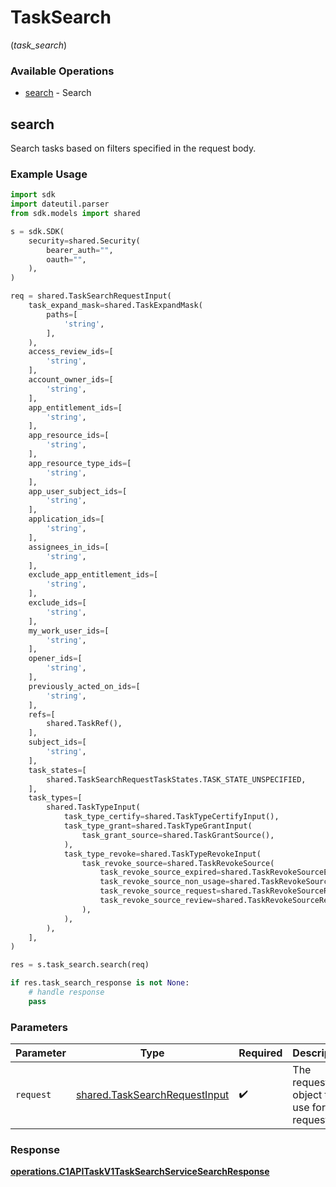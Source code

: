 # TaskSearch
(*task_search*)

### Available Operations

* [search](#search) - Search

## search

Search tasks based on filters specified in the request body.

### Example Usage

```python
import sdk
import dateutil.parser
from sdk.models import shared

s = sdk.SDK(
    security=shared.Security(
        bearer_auth="",
        oauth="",
    ),
)

req = shared.TaskSearchRequestInput(
    task_expand_mask=shared.TaskExpandMask(
        paths=[
            'string',
        ],
    ),
    access_review_ids=[
        'string',
    ],
    account_owner_ids=[
        'string',
    ],
    app_entitlement_ids=[
        'string',
    ],
    app_resource_ids=[
        'string',
    ],
    app_resource_type_ids=[
        'string',
    ],
    app_user_subject_ids=[
        'string',
    ],
    application_ids=[
        'string',
    ],
    assignees_in_ids=[
        'string',
    ],
    exclude_app_entitlement_ids=[
        'string',
    ],
    exclude_ids=[
        'string',
    ],
    my_work_user_ids=[
        'string',
    ],
    opener_ids=[
        'string',
    ],
    previously_acted_on_ids=[
        'string',
    ],
    refs=[
        shared.TaskRef(),
    ],
    subject_ids=[
        'string',
    ],
    task_states=[
        shared.TaskSearchRequestTaskStates.TASK_STATE_UNSPECIFIED,
    ],
    task_types=[
        shared.TaskTypeInput(
            task_type_certify=shared.TaskTypeCertifyInput(),
            task_type_grant=shared.TaskTypeGrantInput(
                task_grant_source=shared.TaskGrantSource(),
            ),
            task_type_revoke=shared.TaskTypeRevokeInput(
                task_revoke_source=shared.TaskRevokeSource(
                    task_revoke_source_expired=shared.TaskRevokeSourceExpired(),
                    task_revoke_source_non_usage=shared.TaskRevokeSourceNonUsage(),
                    task_revoke_source_request=shared.TaskRevokeSourceRequest(),
                    task_revoke_source_review=shared.TaskRevokeSourceReview(),
                ),
            ),
        ),
    ],
)

res = s.task_search.search(req)

if res.task_search_response is not None:
    # handle response
    pass
```

### Parameters

| Parameter                                                                      | Type                                                                           | Required                                                                       | Description                                                                    |
| ------------------------------------------------------------------------------ | ------------------------------------------------------------------------------ | ------------------------------------------------------------------------------ | ------------------------------------------------------------------------------ |
| `request`                                                                      | [shared.TaskSearchRequestInput](../../models/shared/tasksearchrequestinput.md) | :heavy_check_mark:                                                             | The request object to use for the request.                                     |


### Response

**[operations.C1APITaskV1TaskSearchServiceSearchResponse](../../models/operations/c1apitaskv1tasksearchservicesearchresponse.md)**

